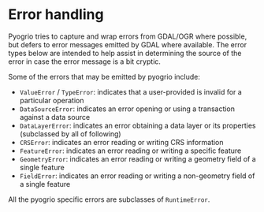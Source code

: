 # Error handling

Pyogrio tries to capture and wrap errors from GDAL/OGR where possible, but defers
to error messages emitted by GDAL where available. The error types below are
intended to help assist in determining the source of the error in case the
error message is a bit cryptic.

Some of the errors that may be emitted by pyogrio include:

-   `ValueError` / `TypeError`: indicates that a user-provided is invalid for a particular
    operation
-   `DataSourceError`: indicates an error opening or using a transaction against a data source
-   `DataLayerError`: indicates an error obtaining a data layer or its properties (subclassed by all of following)
-   `CRSError`: indicates an error reading or writing CRS information
-   `FeatureError`: indicates an error reading or writing a specific feature
-   `GeometryError`: indicates an error reading or writing a geometry field of a single feature
-   `FieldError`: indicates an error reading or writing a non-geometry field of a single feature

All the pyogrio specific errors are subclasses of `RuntimeError`.
